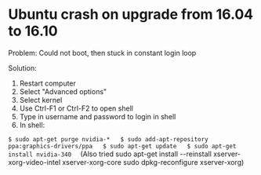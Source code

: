 # Ubuntu crash on upgrade from 16.04 to 16.10

Problem: Could not boot, then stuck in constant login loop

Solution:

1. Restart computer
2. Select "Advanced options"
3. Select kernel
4. Use Ctrl-F1 or Ctrl-F2 to open shell
5. Type in username and password to login in shell
6. In shell:

`
$ sudo apt-get purge nvidia-*  
$ sudo add-apt-repository ppa:graphics-drivers/ppa  
$ sudo apt-get update  
$ sudo apt-get install nvidia-340  
`
(Also tried sudo apt-get install --reinstall xserver-xorg-video-intel xserver-xorg-core
sudo dpkg-reconfigure xserver-xorg)
